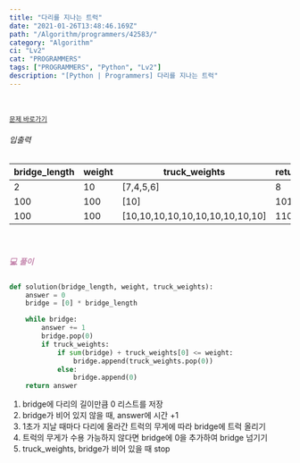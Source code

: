 ```yaml
---
title: "다리를 지나는 트럭"
date: "2021-01-26T13:48:46.169Z"
path: "/Algorithm/programmers/42583/"
category: "Algorithm"
ci: "Lv2"
cat: "PROGRAMMERS"
tags: ["PROGRAMMERS", "Python", "Lv2"]
description: "[Python | Programmers] 다리를 지나는 트럭"
---
```


<br />

<a href="https://programmers.co.kr/learn/courses/30/lessons/42583"><small>문제 바로가기</small></a>

###### 입출력

| bridge_length | weight | truck_weights                   | return |
| ------------- | ------ | ------------------------------- | ------ |
| 2             | 10     | [7,4,5,6]                       | 8      |
| 100           | 100    | [10]                            | 101    |
| 100           | 100    | [10,10,10,10,10,10,10,10,10,10] | 110    |

<br />

##### <h5 style="color:#C587AE;">💻 풀이</h5>

```python
def solution(bridge_length, weight, truck_weights):
    answer = 0
    bridge = [0] * bridge_length

    while bridge:
        answer += 1
        bridge.pop(0)
        if truck_weights:
            if sum(bridge) + truck_weights[0] <= weight:
                bridge.append(truck_weights.pop(0))
            else:
                bridge.append(0)
    return answer
```

1. bridge에 다리의 길이만큼 0 리스트를 저장
2. bridge가 비어 있지 않을 때, answer에 시간 +1
3. 1초가 지날 때마다 다리에 올라간 트럭의 무게에 따라 bridge에 트럭 올리기
4. 트럭의 무게가 수용 가능하지 않다면 bridge에 0을 추가하여 bridge 넘기기
5. truck_weights, bridge가 비어 있을 때 stop

<br />


